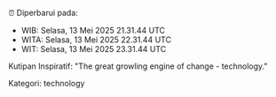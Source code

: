 ⏰ Diperbarui pada:
- WIB: Selasa, 13 Mei 2025 21.31.44 UTC
- WITA: Selasa, 13 Mei 2025 22.31.44 UTC
- WIT: Selasa, 13 Mei 2025 23.31.44 UTC

Kutipan Inspiratif:
"The great growling engine of change - technology."


Kategori: technology

